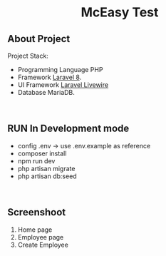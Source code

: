<p align="center">
<h1 align="center">McEasy Test</h1>
</p>

## About Project
Project Stack:
- Programming Language PHP
- Framework [Laravel 8](https://laravel.com/docs/8.x/installation).
- UI Framework [Laravel Livewire](https://laravel-livewire.com/docs/2.x/quickstart)
- Database MariaDB.

<br>

## RUN In Development mode
- config .env -> use .env.example as reference
- composer install
- npm run dev
- php artisan migrate
- php artisan db:seed

<br>

## Screenshoot
1. Home page
[](public/images/screenshoot/1.png)
2. Employee page
[](public/images/screenshoot/2.png)
3. Create Employee
[](public/images/screenshoot/3.png)
<br>
